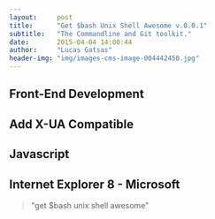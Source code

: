 ```yaml
---
layout:     post
title:      "Get $bash Unix Shell Awesome v.0.0.1"
subtitle:   "The Commandline and Git toolkit."
date:       2015-04-04 14:00:44
author:     "Lucas Gatsas"
header-img: "img/images-cms-image-004442450.jpg"
---
```


<h2 class="section-heading"><strong> Front-End Development</strong> </h2>
<h2 class="section-heading">Add X-UA Compatible</h2>






<h2 class="section-heading"><strong> Javascript</strong> </h2>
<h2 class="section-heading"> Internet Explorer 8 - Microsoft</h2>



<blockquote>
	"get $bash unix shell awesome"
</blockquote>
